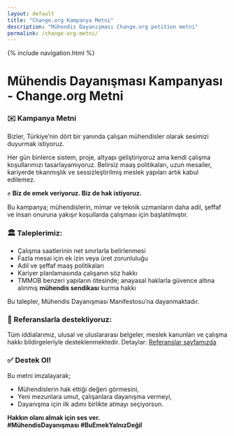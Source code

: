 ```yaml
---
layout: default
title: "Change.org Kampanya Metni"
description: "Mühendis Dayanışması Change.org petition metni"
permalink: /change-org-metni/
---
```


{% include navigation.html %}

# Mühendis Dayanışması Kampanyası - Change.org Metni


### ✉️ **Kampanya Metni**

Bizler, Türkiye’nin dört bir yanında çalışan mühendisler olarak sesimizi duyurmak istiyoruz.

Her gün binlerce sistem, proje, altyapı geliştiriyoruz ama kendi çalışma koşullarımızı tasarlayamıyoruz. Belirsiz maaş politikaları, uzun mesailer, kariyerde tıkanmışlık ve sessizleştirilmiş meslek yapıları artık kabul edilemez.

✊ **Biz de emek veriyoruz. Biz de hak istiyoruz.**

Bu kampanya; mühendislerin, mimar ve teknik uzmanların daha adil, şeffaf ve insan onuruna yakışır koşullarda çalışması için başlatılmıştır.

### 🏛️ Taleplerimiz:

- Çalışma saatlerinin net sınırlarla belirlenmesi
- Fazla mesai için ek izin veya üret zorunluluğu
- Adil ve şeffaf maaş politikaları
- Kariyer planlamasında çalışanın söz hakkı
- TMMOB benzeri yapıların ötesinde; anayasal haklarla güvence altına alınmış **mühendis sendikası** kurma hakkı

Bu talepler, Mühendis Dayanışması Manifestosu’na dayanmaktadır.

### 🔗 Referanslarla destekliyoruz:

Tüm iddialarımız, ulusal ve uluslararası belgeler, meslek kanunları ve çalışma hakkı bildirgeleriyle desteklenmektedir. Detaylar: [Referanslar sayfamızda](/referanslar/)

### ✅ Destek Ol!

Bu metni imzalayarak;
- Mühendislerin hak ettiği değeri görmesini,
- Yeni mezunlara umut, çalışanlara dayanışma vermeyi,
- Dayanışma için ilk adımı birlikte atmayı seçiyorsun.

**Hakkın olanı almak için ses ver.**  
**#MühendisDayanışması #BuEmekYalnızDeğil**


